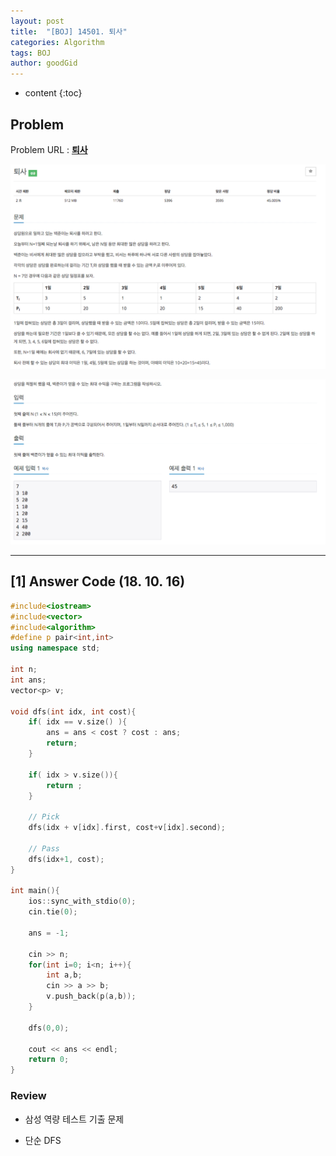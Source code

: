 ```yaml
---
layout: post
title:  "[BOJ] 14501. 퇴사"
categories: Algorithm
tags: BOJ 
author: goodGid
---
```

* content
{:toc}

## Problem

Problem URL : **[퇴사](https://www.acmicpc.net/problem/14501)**












![](/assets/img/algorithm/14501_1.png)

![](/assets/img/algorithm/14501_2.png)


---

## [1] Answer Code (18. 10. 16)

``` cpp
#include<iostream>
#include<vector>
#include<algorithm>
#define p pair<int,int>
using namespace std;

int n;
int ans;
vector<p> v;

void dfs(int idx, int cost){
    if( idx == v.size() ){
        ans = ans < cost ? cost : ans;
        return;
    }
    
    if( idx > v.size()){
        return ;
    }
    
    // Pick
    dfs(idx + v[idx].first, cost+v[idx].second);
    
    // Pass
    dfs(idx+1, cost);
}

int main(){
    ios::sync_with_stdio(0);
    cin.tie(0);
    
    ans = -1;

    cin >> n;
    for(int i=0; i<n; i++){
        int a,b;
        cin >> a >> b;
        v.push_back(p(a,b));
    }
    
    dfs(0,0);
        
    cout << ans << endl;
    return 0;
}
```

### Review

* 삼성 역량 테스트 기출 문제

* 단순 DFS